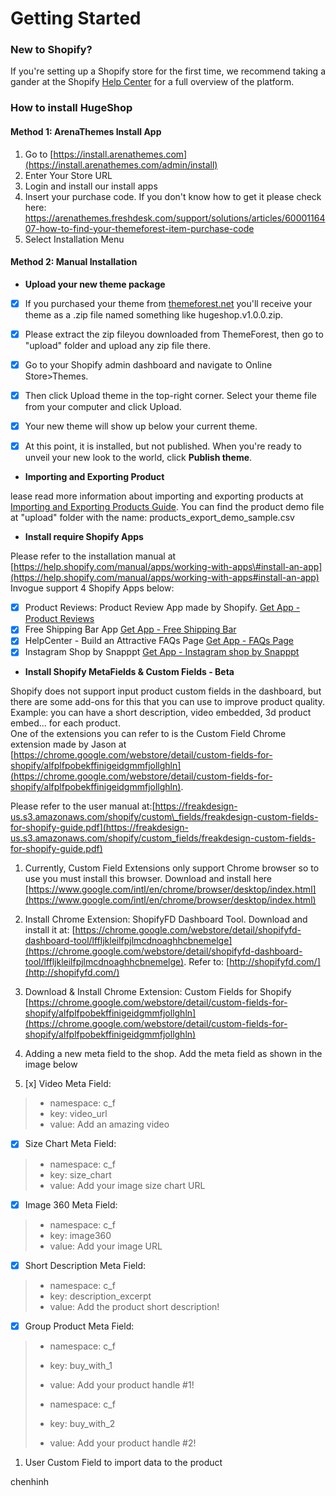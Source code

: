 # Getting Started

### New to Shopify?

If you're setting up a Shopify store for the first time, we recommend taking a gander at the Shopify [Help Center](https://help.shopify.com/) for a full overview of the platform.

### How to install HugeShop

#### Method 1: ArenaThemes Install App

1. Go to [https://install.arenathemes.com](https://install.arenathemes.com/admin/install)
2. Enter Your Store URL
3. Login and install our install apps
4. Insert your purchase code. If you don't know how to get it please check here: [https://arenathemes.freshdesk.com/support/solutions/articles/6000116407-how-to-find-your-themeforest-item-purchase-code ](https://arenathemes.freshdesk.com/support/solutions/articles/6000116407-how-to-find-your-themeforest-item-purchase-code)
5. Select Installation Menu

#### Method 2: Manual Installation

* **Upload your new theme package**

* [x] If you purchased your theme from [themeforest.net](https://www.themeforest.net/) you'll receive your theme as a .zip file named something like hugeshop.v1.0.0.zip.

* [x] Please extract the zip fileyou downloaded from ThemeForest, then go to "upload" folder and upload any zip file there.

* [x] Go to your Shopify admin dashboard and navigate to Online Store&gt;Themes.

* [x] Then click Upload theme in the top-right corner. Select your theme file from your computer and click Upload.
* [x] Your new theme will show up below your current theme. 
* [x] At this point, it is installed, but not published. When you're ready to unveil your new look to the world, click **Publish theme**.

* **Importing and Exporting Product**

lease read more information about importing and exporting products at [Importing and Exporting Products Guide](https://help.shopify.com/manual/products/import-export). You can find the product demo file at "upload" folder with the name: products\_export\_demo\_sample.csv

* **Install require Shopify Apps**

Please refer to the installation manual at [https://help.shopify.com/manual/apps/working-with-apps\#install-an-app](https://help.shopify.com/manual/apps/working-with-apps#install-an-app)  
Invogue support 4 Shopify Apps below:

* [x] Product Reviews: Product Review App made by Shopify. [Get App - Product Reviews](https://apps.shopify.com/product-reviews)
* [x] Free Shipping Bar App [Get App - Free Shipping Bar](https://apps.shopify.com/free-shipping-bar)
* [x] HelpCenter - Build an Attractive FAQs Page [Get App - FAQs Page](https://apps.shopify.com/helpcenter)
* [x] Instagram Shop by Snapppt [Get App - Instagram shop by Snapppt](https://apps.shopify.com/254e867e771ed335c210d8d84830371a)

* **Install Shopify MetaFields & Custom Fields - Beta**

Shopify does not support input product custom fields in the dashboard, but there are some add-ons for this that you can use to improve product quality. Example: you can have a short description, video embedded, 3d product embed... for each product.  
One of the extensions you can refer to is the Custom Field Chrome extension made by Jason at [https://chrome.google.com/webstore/detail/custom-fields-for-shopify/alfplfpobekffinigeidgmmfjollghln](https://chrome.google.com/webstore/detail/custom-fields-for-shopify/alfplfpobekffinigeidgmmfjollghln).

Please refer to the user manual at:[https://freakdesign-us.s3.amazonaws.com/shopify/custom\_fields/freakdesign-custom-fields-for-shopify-guide.pdf](https://freakdesign-us.s3.amazonaws.com/shopify/custom_fields/freakdesign-custom-fields-for-shopify-guide.pdf)

1. Currently, Custom Field Extensions only support Chrome browser so to use you must install this browser. Download and install here [https://www.google.com/intl/en/chrome/browser/desktop/index.html](https://www.google.com/intl/en/chrome/browser/desktop/index.html)
2. Install Chrome Extension: ShopifyFD Dashboard Tool. Download and install it at:  [https://chrome.google.com/webstore/detail/shopifyfd-dashboard-tool/lffljkleilfpjlmcdnoaghhcbnemelge](https://chrome.google.com/webstore/detail/shopifyfd-dashboard-tool/lffljkleilfpjlmcdnoaghhcbnemelge). Refer to: [http://shopifyfd.com/](http://shopifyfd.com/)
3. Download & Install Chrome Extension: Custom Fields for Shopify [https://chrome.google.com/webstore/detail/custom-fields-for-shopify/alfplfpobekffinigeidgmmfjollghln](https://chrome.google.com/webstore/detail/custom-fields-for-shopify/alfplfpobekffinigeidgmmfjollghln)
4. Adding a new meta field to the shop. Add the meta field as shown in the image below

5. [x] Video Meta Field:

> * namespace: c\_f  
> * key: video\_url  
> * value: Add an amazing video

* [x] Size Chart Meta Field:

> * namespace: c\_f  
> * key: size\_chart  
> * value: Add your image size chart URL

* [x] Image 360 Meta Field:

> * namespace: c\_f  
> * key: image360  
> * value: Add your image URL

* [x] Short Description Meta Field:

> * namespace: c\_f  
> * key: description\_excerpt  
> * value: Add the product short description!

* [x] Group Product Meta Field:

> * namespace: c\_f  
> * key: buy\_with\_1  
> * value: Add your product handle \#1!
>
> * namespace: c\_f
>
> * key: buy\_with\_2
>
> * value: Add your product handle \#2!

1. User Custom Field to import data to the product

chenhinh

